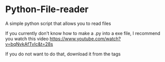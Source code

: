 # Python-File-reader
A simple python script that allows you to read files 

If you currently don't know how to make a .py into a exe file, I recommend you watch this video https://www.youtube.com/watch?v=bqNvkAfTvIc&t=28s

If you do not want to do that, download it from the tags
